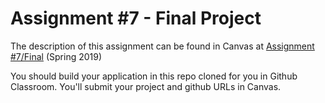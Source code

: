 # Assignment #7 - Final Project

The description of this assignment can be found in Canvas at [Assignment #7/Final](https://canvas.harvard.edu/courses/54354/assignments/249116) (Spring 2019)

You should build your application in this repo cloned for you in Github Classroom. You'll submit your project and github URLs in Canvas.
